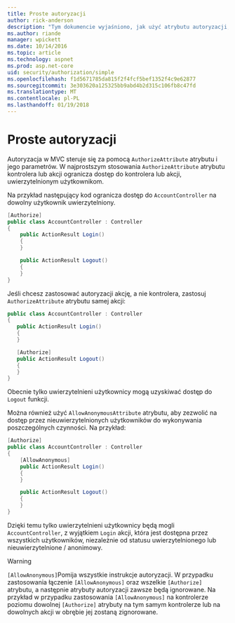 ```yaml
---
title: Proste autoryzacji
author: rick-anderson
description: "Tym dokumencie wyjaśniono, jak użyć atrybutu autoryzacji, aby ograniczyć dostęp do platformy ASP.NET Core kontrolerów i akcji."
ms.author: riande
manager: wpickett
ms.date: 10/14/2016
ms.topic: article
ms.technology: aspnet
ms.prod: asp.net-core
uid: security/authorization/simple
ms.openlocfilehash: f1d5671785da815f2f4fcf5bef1352f4c9e62877
ms.sourcegitcommit: 3e303620a125325bb9abd4b2d315c106fb8c47fd
ms.translationtype: MT
ms.contentlocale: pl-PL
ms.lasthandoff: 01/19/2018
---
```

# <a name="simple-authorization"></a>Proste autoryzacji

<a name="security-authorization-simple"></a>

Autoryzacja w MVC steruje się za pomocą `AuthorizeAttribute` atrybutu i jego parametrów. W najprostszym stosowania `AuthorizeAttribute` atrybutu kontrolera lub akcji ogranicza dostęp do kontrolera lub akcji, uwierzytelnionym użytkownikom.

Na przykład następujący kod ogranicza dostęp do `AccountController` na dowolny użytkownik uwierzytelniony.

```csharp
[Authorize]
public class AccountController : Controller
{
    public ActionResult Login()
    {
    }

    public ActionResult Logout()
    {
    }
}
```

Jeśli chcesz zastosować autoryzacji akcję, a nie kontrolera, zastosuj `AuthorizeAttribute` atrybutu samej akcji:

```csharp
public class AccountController : Controller
{
   public ActionResult Login()
   {
   }

   [Authorize]
   public ActionResult Logout()
   {
   }
}
```

Obecnie tylko uwierzytelnieni użytkownicy mogą uzyskiwać dostęp do `Logout` funkcji.

Można również użyć `AllowAnonymousAttribute` atrybutu, aby zezwolić na dostęp przez nieuwierzytelnionych użytkowników do wykonywania poszczególnych czynności. Na przykład:

```csharp
[Authorize]
public class AccountController : Controller
{
    [AllowAnonymous]
    public ActionResult Login()
    {
    }

    public ActionResult Logout()
    {
    }
}
```

Dzięki temu tylko uwierzytelnieni użytkownicy będą mogli `AccountController`, z wyjątkiem `Login` akcji, która jest dostępna przez wszystkich użytkowników, niezależnie od statusu uwierzytelnionego lub nieuwierzytelnione / anonimowy.

>[!WARNING]
> `[AllowAnonymous]`Pomija wszystkie instrukcje autoryzacji. W przypadku zastosowania łączenie `[AllowAnonymous]` oraz wszelkie `[Authorize]` atrybutu, a następnie atrybuty autoryzacji zawsze będą ignorowane. Na przykład w przypadku zastosowania `[AllowAnonymous]` na kontrolerze poziomu dowolnej `[Authorize]` atrybuty na tym samym kontrolerze lub na dowolnych akcji w obrębie jej zostaną zignorowane.
